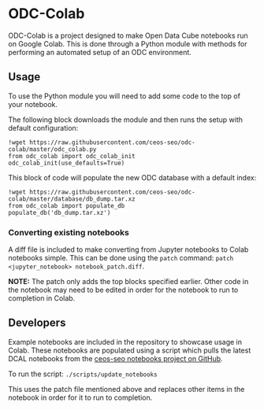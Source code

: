 # ODC-Colab
ODC-Colab is a project designed to make Open Data Cube notebooks run on Google
Colab. This is done through a Python module with methods for performing an
automated setup of an ODC environment.

## Usage
To use the Python module you will need to add some code to the top of your
notebook.

The following block downloads the module and then runs the setup with default
configuration:

	!wget https://raw.githubusercontent.com/ceos-seo/odc-colab/master/odc_colab.py
	from odc_colab import odc_colab_init
	odc_colab_init(use_defaults=True)

This block of code will populate the new ODC database with a default index:

	!wget https://raw.githubusercontent.com/ceos-seo/odc-colab/master/database/db_dump.tar.xz
	from odc_colab import populate_db
	populate_db('db_dump.tar.xz')

### Converting existing notebooks
A diff file is included to make converting from Jupyter notebooks to Colab
notebooks simple. This can be done using the `patch` command: `patch
<jupyter_notebook> notebook_patch.diff`.

**NOTE:** The patch only adds the top blocks specified earlier. Other code in
the notebook may need to be edited in order for the notebook to run to
completion in Colab.

## Developers
Example notebooks are included in the repository to showcase usage in Colab.
These notebooks are populated using a script which pulls the latest DCAL
notebooks from the [ceos-seo notebooks project on
GitHub](https://github.com/ceos-seo/data_cube_notebooks.git).

To run the script: `./scripts/update_notebooks`

This uses the patch file mentioned above and replaces other items in the
notebook in order for it to run to completion.
